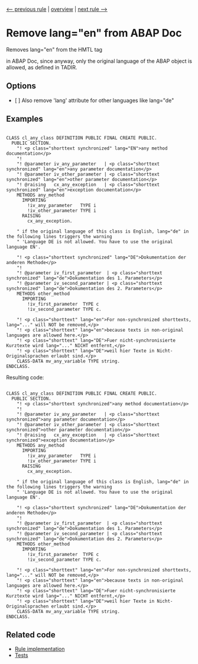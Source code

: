 [<-- previous rule](EmptySectionsInClassDefRule.md) | [overview](../rules.md) | [next rule -->](CommentTypeRule.md)

# Remove lang="en" from ABAP Doc

Removes lang="en" from the HMTL tag <p class="shorttext synchronized" lang="en"> in ABAP Doc, since anyway, only the original language of the ABAP object is allowed, as defined in TADIR.

## Options

* \[ \] Also remove 'lang' attribute for other languages like lang="de"

## Examples


```ABAP

CLASS cl_any_class DEFINITION PUBLIC FINAL CREATE PUBLIC.
  PUBLIC SECTION.
    "! <p class="shorttext synchronized" lang="EN">any method documentation</p>
    "!
    "! @parameter iv_any_parameter   | <p class="shorttext synchronized" lang="en">any parameter documentation</p>
    "! @parameter iv_other_parameter | <p class="shorttext synchronized" lang="en">other parameter documentation</p>
    "! @raising   cx_any_exception   | <p class="shorttext synchronized" lang="en">exception documentation</p>
    METHODS any_method
      IMPORTING
        !iv_any_parameter   TYPE i
        !iv_other_parameter TYPE i
      RAISING
        cx_any_exception.

    " if the original language of this class is English, lang="de" in the following lines triggers the warning
    " 'Language DE is not allowed. You have to use the original language EN'.

    "! <p class="shorttext synchronized" lang="DE">Dokumentation der anderen Methode</p>
    "!
    "! @parameter iv_first_parameter  | <p class="shorttext synchronized" lang="de">Dokumentation des 1. Parameters</p>
    "! @parameter iv_second_parameter | <p class="shorttext synchronized" lang="de">Dokumentation des 2. Parameters</p>
    METHODS other_method
      IMPORTING
        !iv_first_parameter  TYPE c
        !iv_second_parameter TYPE c.

    "! <p class="shorttext" lang="en">For non-synchronized shorttexts, lang="..." will NOT be removed,</p>
    "! <p class="shorttext" lang="en">because texts in non-original languages are allowed here.</p>
    "! <p class="shorttext" lang="DE">Fuer nicht-synchronisierte Kurztexte wird lang="..." NICHT entfernt,</p>
    "! <p class="shorttext" lang="DE">weil hier Texte in Nicht-Originalsprachen erlaubt sind.</p>
    CLASS-DATA mv_any_variable TYPE string.
ENDCLASS.
```

Resulting code:

```ABAP

CLASS cl_any_class DEFINITION PUBLIC FINAL CREATE PUBLIC.
  PUBLIC SECTION.
    "! <p class="shorttext synchronized">any method documentation</p>
    "!
    "! @parameter iv_any_parameter   | <p class="shorttext synchronized">any parameter documentation</p>
    "! @parameter iv_other_parameter | <p class="shorttext synchronized">other parameter documentation</p>
    "! @raising   cx_any_exception   | <p class="shorttext synchronized">exception documentation</p>
    METHODS any_method
      IMPORTING
        !iv_any_parameter   TYPE i
        !iv_other_parameter TYPE i
      RAISING
        cx_any_exception.

    " if the original language of this class is English, lang="de" in the following lines triggers the warning
    " 'Language DE is not allowed. You have to use the original language EN'.

    "! <p class="shorttext synchronized" lang="DE">Dokumentation der anderen Methode</p>
    "!
    "! @parameter iv_first_parameter  | <p class="shorttext synchronized" lang="de">Dokumentation des 1. Parameters</p>
    "! @parameter iv_second_parameter | <p class="shorttext synchronized" lang="de">Dokumentation des 2. Parameters</p>
    METHODS other_method
      IMPORTING
        !iv_first_parameter  TYPE c
        !iv_second_parameter TYPE c.

    "! <p class="shorttext" lang="en">For non-synchronized shorttexts, lang="..." will NOT be removed,</p>
    "! <p class="shorttext" lang="en">because texts in non-original languages are allowed here.</p>
    "! <p class="shorttext" lang="DE">Fuer nicht-synchronisierte Kurztexte wird lang="..." NICHT entfernt,</p>
    "! <p class="shorttext" lang="DE">weil hier Texte in Nicht-Originalsprachen erlaubt sind.</p>
    CLASS-DATA mv_any_variable TYPE string.
ENDCLASS.
```

## Related code

* [Rule implementation](../../com.sap.adt.abapcleaner/src/com/sap/adt/abapcleaner/rules/syntax/AbapDocLangRule.java)
* [Tests](../../test/com.sap.adt.abapcleaner.test/src/com/sap/adt/abapcleaner/rules/syntax/AbapDocLangTest.java)

